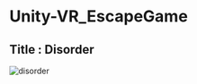 # Unity-VR_EscapeGame

## Title : Disorder
![disorder](https://user-images.githubusercontent.com/46181173/117296482-12557680-aeb0-11eb-887d-08fc37fdd7d0.jpg)
